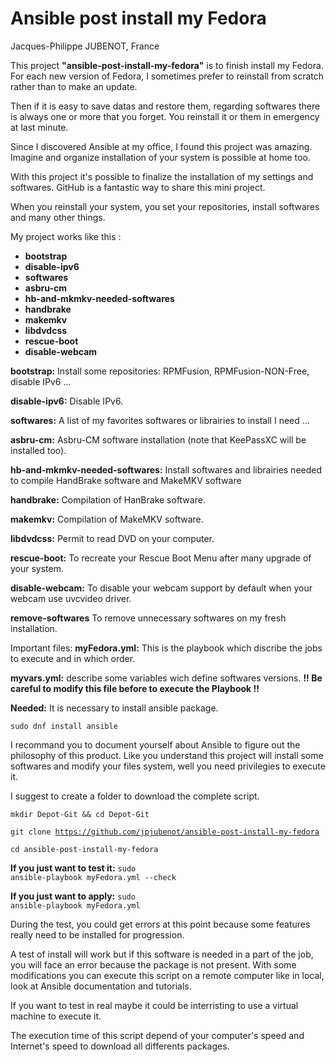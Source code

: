 # Ansible post install my Fedora
Jacques-Philippe JUBENOT, France

<p>This project <strong>"ansible-post-install-my-fedora"</strong> is to finish install my Fedora.
For each new version of Fedora, I sometimes prefer to reinstall from scratch rather than to make
an update.</p>
<p>Then if it is easy to save datas and restore them, regarding softwares there is always
one or more that you forget. You reinstall it or them in emergency at last minute.</p>
<p>Since I discovered Ansible at my office, I found this project was amazing.
Imagine and organize installation of your system is possible at home too.</p>
<p>With this project it's possible to finalize the installation of my settings and softwares.
GitHub is a fantastic way to share this mini project.</p>
<p>When you reinstall your system, you set your repositories, install softwares and
many other things.</p>

My project works like this :
- <strong>bootstrap</strong>
- <strong>disable-ipv6</strong>
- <strong>softwares</strong>
- <strong>asbru-cm</strong>
- <strong>hb-and-mkmkv-needed-softwares</strong>
- <strong>handbrake</strong>
- <strong>makemkv</strong>
- <strong>libdvdcss</strong>
- <strong>rescue-boot</strong>
- <strong>disable-webcam</strong>

<strong>bootstrap:</strong> Install some repositories: RPMFusion, RPMFusion-NON-Free, disable IPv6 ...

<strong>disable-ipv6:</strong> Disable IPv6.

<strong>softwares:</strong> A list of my favorites softwares or librairies to install I need ...

<strong>asbru-cm:</strong> Asbru-CM software installation (note that KeePassXC will be installed too).

<strong>hb-and-mkmkv-needed-softwares:</strong> Install softwares and librairies needed to
compile HandBrake software and MakeMKV software

<strong>handbrake:</strong> Compilation of HanBrake software.

<strong>makemkv:</strong>  Compilation of MakeMKV software.

<strong>libdvdcss:</strong>  Permit to read DVD on your computer.

<strong>rescue-boot:</strong> To recreate your Rescue Boot Menu after many upgrade of your system.

<strong>disable-webcam:</strong> To disable your webcam support by default when your webcam use uvcvideo driver.

<strong>remove-softwares</strong> To remove unnecessary softwares on my fresh installation.

Important files:
<strong>myFedora.yml:</strong> This is the playbook which discribe the jobs to execute and in which order.

<strong>myvars.yml:</strong> describe some variables wich define softwares versions.
<strong>!! Be careful to modify this file before to execute the Playbook !!</strong>

<strong>Needed:</strong>
It is necessary to install ansible package.

<code>sudo dnf install ansible</code>

I recommand you to document yourself about Ansible to figure out the philosophy of this product.
Like you understand this project will install some softwares and modify your files system,
well you need privilegies to execute it.

I suggest to create a folder to download the complete script.

<code>mkdir Depot-Git && cd Depot-Git</code>

<code>git clone https://github.com/jpjubenot/ansible-post-install-my-fedora</code>

<code>cd ansible-post-install-my-fedora</code>

<strong>If you just want to test it:</strong> <code>sudo ansible-playbook myFedora.yml --check</code>

<strong>If you just want to apply:</strong> <code>sudo ansible-playbook myFedora.yml</code>

<p>During the test, you could get errors at this point because some features really need
to be installed for progression.</p>
<p>A test of install will work but if this software is needed in a part of the job, you will
face an error because the package is not present. With some modifications you can
execute this script on a remote computer like in local, look at Ansible documentation
and tutorials.</p>
<p>If you want to test in real maybe it could be interristing to use a virtual machine to
execute it.</p>
<p>The execution time of this script depend of your computer's speed and Internet's
speed to download all differents packages.</p>
